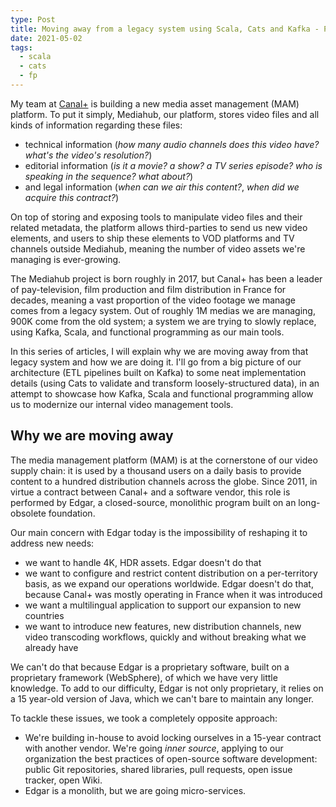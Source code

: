```yaml
---
type: Post
title: Moving away from a legacy system using Scala, Cats and Kafka - Part 1
date: 2021-05-02
tags:
  - scala
  - cats
  - fp
---
```


My team at [Canal+](https://www.canalplus.com/) is building a new media asset management (MAM) platform. To put it simply, Mediahub, our platform,
stores video files and all kinds of information regarding these files: 

- technical information (*how many audio channels does this video have?
what's the video's resolution?*)
- editorial information (*is it a movie? a show? a TV series episode? who is speaking in the sequence? what about?*)
- and legal information
(*when can we air this content?*, *when did we acquire this contract?*)

On top of storing and exposing tools to manipulate video files and their related metadata, the platform allows third-parties
to send us new video elements, and users to ship these elements to VOD platforms and TV channels outside Mediahub, meaning the number of video assets we're managing
is ever-growing.

The Mediahub project is born roughly in 2017, but Canal+ has been a leader of pay-television, film production and film distribution in France for decades, meaning a vast
proportion of the video footage we manage comes from a legacy system. Out of roughly 1M medias we are managing, 900K come from the old system; a system we are trying to
slowly replace, using Kafka, Scala, and functional programming as our main tools.

In this series of articles, I will explain why we are moving away from that legacy system and how we are doing it. 
I'll go from a big picture of our architecture (ETL pipelines built on Kafka) to some neat implementation details 
(using Cats to validate and transform loosely-structured data), in an attempt to showcase how Kafka, Scala and functional programming allow us to modernize our internal
video management tools.

## Why we are moving away

The media management platform (MAM) is at the cornerstone of our video supply chain: it is used by a thousand users on a daily basis to provide content
to a hundred distribution channels across the globe. Since 2011, in virtue a contract between Canal+ and a software vendor, this role 
is performed by Edgar, a closed-source, monolithic program built on an long-obsolete foundation.

Our main concern with Edgar today is the impossibility of reshaping it to address new needs:

- we want to handle 4K, HDR assets. Edgar doesn't do that
- we want to configure and restrict content distribution on a per-territory basis, as we expand our operations worldwide. 
Edgar doesn't do that, because Canal+ was mostly operating in France when it was introduced
- we want a multilingual application to support our expansion to new countries
- we want to introduce new features, new distribution channels, new video transcoding workflows, quickly and without breaking what we already have

We can't do that because Edgar is a proprietary software, built on a proprietary framework (WebSphere), of which we have very little knowledge. To add to our
difficulty, Edgar is not only proprietary, it relies on a 15 year-old version of Java, which we can't bare to maintain any longer.

To tackle these issues, we took a completely opposite approach:

- We're building in-house to avoid locking ourselves in a 15-year contract with another vendor. We're going *inner source*, applying to our organization the best practices
of open-source software development: public Git repositories, shared libraries, pull requests, open issue tracker, open Wiki. 
- Edgar is a monolith, but we are going micro-services. 
